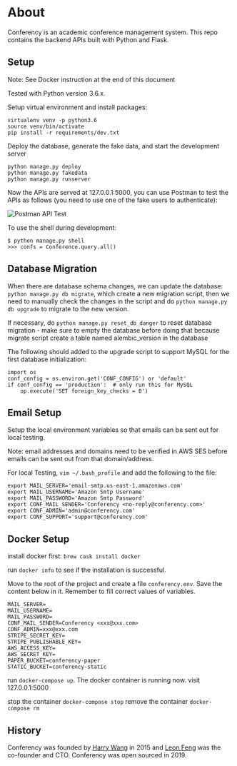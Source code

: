 # About
Conferency is an academic conference management system. This repo contains the backend APIs built with Python and Flask.

## Setup

Note: See Docker instruction at the end of this document

Tested with Python version 3.6.x.

Setup virtual environment and install packages:
```
virtualenv venv -p python3.6
source venv/bin/activate
pip install -r requirements/dev.txt
```

Deploy the database, generate the fake data, and start the development server
```
python manage.py deploy
python manage.py fakedata
python manage.py runserver
```

Now the APIs are served at 127.0.0.1:5000, you can use Postman to test the APIs as follows (you need to use one of the fake users to authenticate):

![Postman API Test](https://user-images.githubusercontent.com/595772/57551604-7a136e00-7337-11e9-833d-e7cf4abd20f9.png)

To use the shell during development:

    $ python manage.py shell
    >>> confs = Conference.query.all()

## Database Migration

When there are database schema changes, we can update the database: `python manage.py db migrate`, which create a new migration script, then we need to manually check the changes in the script and do `python manage.py db upgrade` to migrate to the new version.

If necessary, do `python manage.py reset_db_danger` to reset database migration - make sure to empty the database before doing that because migrate script create a table named alembic_version in the database

The following should added to the upgrade script to support MySQL for the first database initialization:

```
import os
conf_config = os.environ.get('CONF_CONFIG') or 'default'
if conf_config == 'production':  # only run this for MySQL
    op.execute('SET foreign_key_checks = 0')
```

## Email Setup

Setup the local environment variables so that emails can be sent out for local testing.

Note: email addresses and domains need to be verified in AWS SES before emails can be sent out from that domain/address.

For local Testing, `vim ~/.bash_profile` and add the following to the file:

```
export MAIL_SERVER='email-smtp.us-east-1.amazonaws.com'
export MAIL_USERNAME='Amazon Smtp Username'
export MAIL_PASSWORD='Amazon Smtp Password'
export CONF_MAIL_SENDER='Conferency <no-reply@conferency.com>'
export CONF_ADMIN='admin@conferency.com'
export CONF_SUPPORT='support@conferency.com'
```

## Docker Setup

install docker first: `brew cask install docker`

run `docker info` to see if the installation is successful.

Move to the root of the project and create a file `conferency.env`. Save the content below in it. Remember to fill correct values of variables.

```
MAIL_SERVER=
MAIL_USERNAME=
MAIL_PASSWORD=
CONF_MAIL_SENDER=Conferency <xxx@xxx.com>
CONF_ADMIN=xxx@xxx.com
STRIPE_SECRET_KEY=
STRIPE_PUBLISHABLE_KEY=
AWS_ACCESS_KEY=
AWS_SECRET_KEY=
PAPER_BUCKET=conferency-paper
STATIC_BUCKET=conferency-static
```

run `docker-compose up`. The docker container is running now. visit 127.0.0.1:5000

stop the container `docker-compose stop`
remove the container `docker-compose rm`

## History
Conferency was founded by [Harry Wang](https://github.com/harrywang) in 2015 and [Leon Feng](https://github.com/leon0707) was the co-founder and CTO. Conferency was open sourced in 2019.
